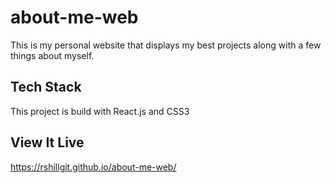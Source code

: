 # about-me-web

This is my personal website that displays my best projects along with a few things about myself.

## Tech Stack
This project is build with React.js and CSS3

## View It Live
https://rshillgit.github.io/about-me-web/
